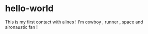 # hello-world
This is my first contact with alines ! 
I'm cowboy , runner , space and aironaustic fan !
